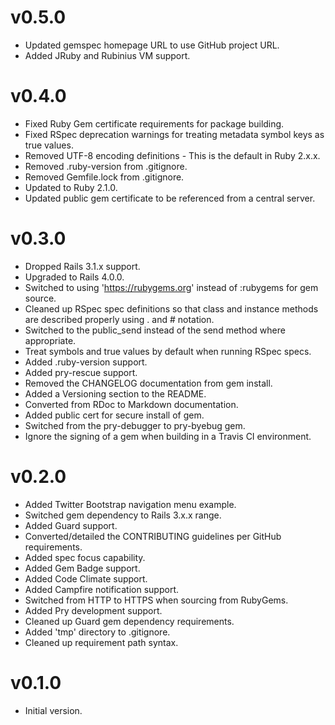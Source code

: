 # v0.5.0

* Updated gemspec homepage URL to use GitHub project URL.
* Added JRuby and Rubinius VM support.

# v0.4.0

* Fixed Ruby Gem certificate requirements for package building.
* Fixed RSpec deprecation warnings for treating metadata symbol keys as true values.
* Removed UTF-8 encoding definitions - This is the default in Ruby 2.x.x.
* Removed .ruby-version from .gitignore.
* Removed Gemfile.lock from .gitignore.
* Updated to Ruby 2.1.0.
* Updated public gem certificate to be referenced from a central server.

# v0.3.0

* Dropped Rails 3.1.x support.
* Upgraded to Rails 4.0.0.
* Switched to using 'https://rubygems.org' instead of :rubygems for gem source.
* Cleaned up RSpec spec definitions so that class and instance methods are described properly using . and # notation.
* Switched to the public_send instead of the send method where appropriate.
* Treat symbols and true values by default when running RSpec specs.
* Added .ruby-version support.
* Added pry-rescue support.
* Removed the CHANGELOG documentation from gem install.
* Added a Versioning section to the README.
* Converted from RDoc to Markdown documentation.
* Added public cert for secure install of gem.
* Switched from the pry-debugger to pry-byebug gem.
* Ignore the signing of a gem when building in a Travis CI environment.

# v0.2.0

* Added Twitter Bootstrap navigation menu example.
* Switched gem dependency to Rails 3.x.x range.
* Added Guard support.
* Converted/detailed the CONTRIBUTING guidelines per GitHub requirements.
* Added spec focus capability.
* Added Gem Badge support.
* Added Code Climate support.
* Added Campfire notification support.
* Switched from HTTP to HTTPS when sourcing from RubyGems.
* Added Pry development support.
* Cleaned up Guard gem dependency requirements.
* Added 'tmp' directory to .gitignore.
* Cleaned up requirement path syntax.

# v0.1.0

* Initial version.
